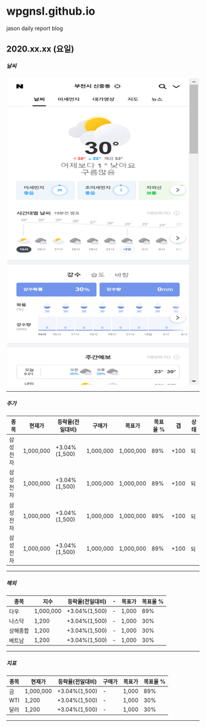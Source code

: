 # wpgnsl.github.io
jason daily report blog


## 2020.xx.xx (요일)

##### 날씨
<!-- ![ex_screenshot](./img/naver_weather_capture.png) -->
<center><img src="./img/naver_weather_capture.png" width="500px" height="800px"></center>
<!-- <center><img src="./img/naver_weather_capture.png" width="80%" height="80%"></center> -->

----

##### 주가
| 종목 | 현재가 | 등락율(전일대비) | 구매가 | 목표가 | 목표율 % | 갭 | 상태 |
|-|-|-|-|-|-|-|-|
|삼성전자|1,000,000|+3.04%(1,500)|1,000,000|1,000,000|89%| +100 | 되 |
|삼성전자|1,000,000|+3.04%(1,500)|1,000,000|1,000,000|89%| +100 | 되 |
|삼성전자|1,000,000|+3.04%(1,500)|1,000,000|1,000,000|89%| +100 | 되 |
|삼성전자|1,000,000|+3.04%(1,500)|1,000,000|1,000,000|89%| +100 | 되 |

----

##### 해외
| 종목 | 지수 | 등락율(전일대비) | - | 목표가 | 목표율 % |
|-|-|-|-|-|-|
|다우|1,000,000|+3.04%(1,500)|-|1,000|89%|
|나스닥|1,200|+3.04%(1,500)|-|1,000|30%|
|상해종합|1,200|+3.04%(1,500)|-|1,000|30%|
|베트남|1,200|+3.04%(1,500)|-|1,000|30%|

----

##### 지표

| 종목 | 현재가 | 등락율(전일대비) | 구매가 | 목표가 | 목표율 % |
|-|-|-|-|-|-|
|금|1,000,000|+3.04%(1,500)|-|1,000|89%|
|WTI|1,200|+3.04%(1,500)|-|1,000|30%|
|달러|1,200|+3.04%(1,500)|-|1,000|30%|

----
